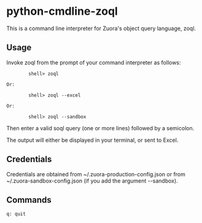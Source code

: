 python-cmdline-zoql
========================

This is a command line interpreter for Zuora's object query language, zoql.

Usage
-----

Invoke zoql from the prompt of your command interpreter as follows:

```
        shell> zoql
```
    Or:

```
        shell> zoql --excel
```

    Or:

```
        shell> zoql --sandbox
```

Then enter a valid soql query (one or more lines) followed by a semicolon.

The output will either be displayed in your terminal, or sent to Excel.


Credentials
-----------

Credentials are obtained from ~/.zuora-production-config.json or from ~/.zuora-sandbox-config.json (if you add the argument --sandbox).


Commands
--------

    q: quit

